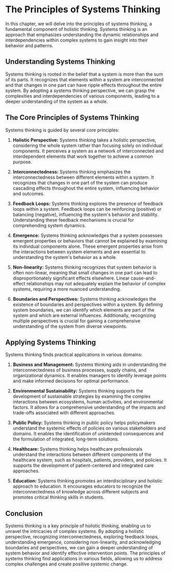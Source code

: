The Principles of Systems Thinking
=============================================

In this chapter, we will delve into the principles of systems thinking, a fundamental component of holistic thinking. Systems thinking is an approach that emphasizes understanding the dynamic relationships and interdependencies within complex systems to gain insight into their behavior and patterns.

Understanding Systems Thinking
------------------------------

Systems thinking is rooted in the belief that a system is more than the sum of its parts. It recognizes that elements within a system are interconnected and that changes in one part can have ripple effects throughout the entire system. By adopting a systems thinking perspective, we can grasp the complexities and interdependencies of various components, leading to a deeper understanding of the system as a whole.

The Core Principles of Systems Thinking
---------------------------------------

Systems thinking is guided by several core principles:

1. **Holistic Perspective:** Systems thinking takes a holistic perspective, considering the whole system rather than focusing solely on individual components. It perceives a system as a network of interconnected and interdependent elements that work together to achieve a common purpose.

2. **Interconnectedness:** Systems thinking emphasizes the interconnectedness between different elements within a system. It recognizes that changes in one part of the system can produce cascading effects throughout the entire system, influencing behavior and outcomes.

3. **Feedback Loops:** Systems thinking explores the presence of feedback loops within a system. Feedback loops can be reinforcing (positive) or balancing (negative), influencing the system's behavior and stability. Understanding these feedback mechanisms is crucial for comprehending system dynamics.

4. **Emergence:** Systems thinking acknowledges that a system possesses emergent properties or behaviors that cannot be explained by examining its individual components alone. These emergent properties arise from the interactions between system elements and are essential to understanding the system's behavior as a whole.

5. **Non-linearity:** Systems thinking recognizes that system behavior is often non-linear, meaning that small changes in one part can lead to disproportionately significant effects elsewhere. Linear cause-and-effect relationships may not adequately explain the behavior of complex systems, requiring a more nuanced understanding.

6. **Boundaries and Perspectives:** Systems thinking acknowledges the existence of boundaries and perspectives within a system. By defining system boundaries, we can identify which elements are part of the system and which are external influences. Additionally, recognizing multiple perspectives is crucial for gaining a comprehensive understanding of the system from diverse viewpoints.

Applying Systems Thinking
-------------------------

Systems thinking finds practical applications in various domains:

1. **Business and Management:** Systems thinking aids in understanding the interconnectedness of business processes, supply chains, and organizational dynamics. It enables managers to identify leverage points and make informed decisions for optimal performance.

2. **Environmental Sustainability:** Systems thinking supports the development of sustainable strategies by examining the complex interactions between ecosystems, human activities, and environmental factors. It allows for a comprehensive understanding of the impacts and trade-offs associated with different approaches.

3. **Public Policy:** Systems thinking in public policy helps policymakers understand the systemic effects of policies on various stakeholders and domains. It enables the identification of unintended consequences and the formulation of integrated, long-term solutions.

4. **Healthcare:** Systems thinking helps healthcare professionals understand the interactions between different components of the healthcare system, such as hospitals, patients, providers, and policies. It supports the development of patient-centered and integrated care approaches.

5. **Education:** Systems thinking promotes an interdisciplinary and holistic approach to education. It encourages educators to recognize the interconnectedness of knowledge across different subjects and promotes critical thinking skills in students.

Conclusion
----------

Systems thinking is a key principle of holistic thinking, enabling us to unravel the intricacies of complex systems. By adopting a holistic perspective, recognizing interconnectedness, exploring feedback loops, understanding emergence, considering non-linearity, and acknowledging boundaries and perspectives, we can gain a deeper understanding of system behavior and identify effective intervention points. The principles of systems thinking find applications in various fields, allowing us to address complex challenges and create positive systemic change.
